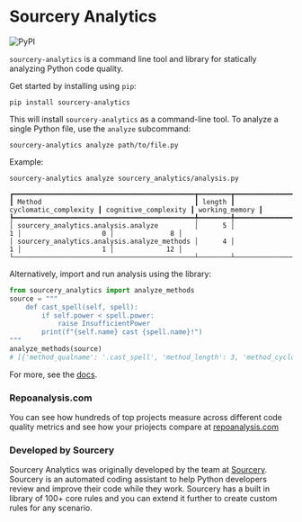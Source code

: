 # Sourcery Analytics

![PyPI](https://img.shields.io/pypi/v/sourcery-analytics)

`sourcery-analytics` is a command line tool and library for statically analyzing Python code quality.

Get started by installing using `pip`:

```commandline
pip install sourcery-analytics
```

This will install `sourcery-analytics` as a command-line tool.
To analyze a single Python file, use the `analyze` subcommand:

```commandline
sourcery-analytics analyze path/to/file.py
```

Example:

```commandline
sourcery-analytics analyze sourcery_analytics/analysis.py
```

```
┏━━━━━━━━━━━━━━━━━━━━━━━━━━━━━━━━━━━━━━━━━━━━━┳━━━━━━━━┳━━━━━━━━━━━━━━━━━━━━━━━┳━━━━━━━━━━━━━━━━━━━━━━┳━━━━━━━━━━━━━━━━┓
┃ Method                                      ┃ length ┃ cyclomatic_complexity ┃ cognitive_complexity ┃ working_memory ┃
┡━━━━━━━━━━━━━━━━━━━━━━━━━━━━━━━━━━━━━━━━━━━━━╇━━━━━━━━╇━━━━━━━━━━━━━━━━━━━━━━━╇━━━━━━━━━━━━━━━━━━━━━━╇━━━━━━━━━━━━━━━━┩
│ sourcery_analytics.analysis.analyze         │      5 │                     1 │                    0 │              8 │
│ sourcery_analytics.analysis.analyze_methods │      4 │                     1 │                    1 │             12 │
└─────────────────────────────────────────────┴────────┴───────────────────────┴──────────────────────┴────────────────┘
```

Alternatively, import and run analysis using the library:

```python
from sourcery_analytics import analyze_methods
source = """
    def cast_spell(self, spell):
        if self.power < spell.power:
            raise InsufficientPower
        print(f"{self.name} cast {spell.name}!")
"""
analyze_methods(source)
# [{'method_qualname': '.cast_spell', 'method_length': 3, 'method_cyclomatic_complexity': 1, 'method_cognitive_complexity': 1, 'method_working_memory': 6}]
```

For more, see the [docs](https://sourcery-analytics.sourcery.ai/).

### Repoanalysis.com
You can see how hundreds of top projects measure across different code quality metrics and see how your priojects compare at [repoanalysis.com](repoanalysis.com)

### Developed by Sourcery
Sourcery Analytics was originally developed by the team at [Sourcery](https://sourcery.ai/?utm_source=sourcery-analytics). Sourcery is an automated coding assistant to help Python developers review and improve their code while they work. Sourcery has a built in library of 100+ core rules and you can extend it further to create custom rules for any scenario.
